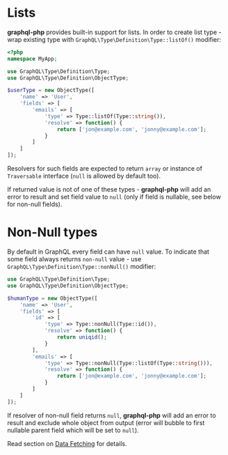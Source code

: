 # Lists
**graphql-php** provides built-in support for lists. In order to create list type - wrap 
existing type with `GraphQL\Type\Definition\Type::listOf()` modifier:
```php
<?php
namespace MyApp;

use GraphQL\Type\Definition\Type;
use GraphQL\Type\Definition\ObjectType;

$userType = new ObjectType([
    'name' => 'User',
    'fields' => [
        'emails' => [
            'type' => Type::listOf(Type::string()),
            'resolve' => function() {
                return ['jon@example.com', 'jonny@example.com'];
            }
        ]
    ]
]);
```

Resolvers for such fields are expected to return `array` or instance of `Traversable` interface 
(`null` is allowed by default too). 

If returned value is not of one of these types - **graphql-php** will add an error to result 
and set field value to `null` (only if field is nullable, see below for non-null fields).

# Non-Null types
By default in GraphQL every field can have `null` value. To indicate that some field always 
returns `non-null` value - use `GraphQL\Type\Definition\Type::nonNull()` modifier:

```php
use GraphQL\Type\Definition\Type;
use GraphQL\Type\Definition\ObjectType;

$humanType = new ObjectType([
    'name' => 'User',
    'fields' => [
        'id' => [
            'type' => Type::nonNull(Type::id()),
            'resolve' => function() {
                return uniqid();
            }
        ],
        'emails' => [
            'type' => Type::nonNull(Type::listOf(Type::string())),
            'resolve' => function() {
                return ['jon@example.com', 'jonny@example.com'];
            }
        ]
    ]
]);
```

If resolver of non-null field returns `null`, **graphql-php** will add an error to 
result and exclude whole object from output (error will bubble to first nullable parent 
field which will be set to `null`).

Read section on [Data Fetching](#) for details.

